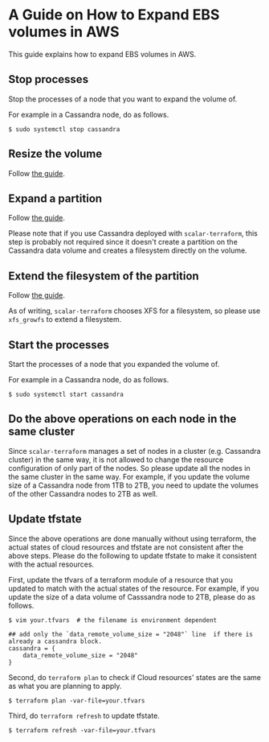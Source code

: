# A Guide on How to Expand EBS volumes in AWS

This guide explains how to expand EBS volumes in AWS.

## Stop processes 

Stop the processes of a node that you want to expand the volume of.

For example in a Cassandra node, do as follows.
```console
$ sudo systemctl stop cassandra
```

## Resize the volume

Follow [the guide](https://docs.aws.amazon.com/AWSEC2/latest/UserGuide/requesting-ebs-volume-modifications.html#modify-ebs-volume).

## Expand a partition

Follow [the guide](https://docs.aws.amazon.com/AWSEC2/latest/UserGuide/recognize-expanded-volume-linux.html#extend-linux-volume-partition).

Please note that if you use Cassandra deployed with `scalar-terraform`, this step is probably not required since it doesn't create a partition on the Cassandra data volume and creates a filesystem directly on the volume.

## Extend the filesystem of the partition

Follow [the guide](https://docs.aws.amazon.com/AWSEC2/latest/UserGuide/recognize-expanded-volume-linux.html#extend-linux-file-system).

As of writing, `scalar-terraform` chooses XFS for a filesystem, so please use `xfs_growfs` to extend a filesystem.

## Start the processes

Start the processes of a node that you expanded the volume of.

For example in a Cassandra node, do as follows.
```console
$ sudo systemctl start cassandra
```

## Do the above operations on each node in the same cluster

Since `scalar-terraform` manages a set of nodes in a cluster (e.g. Cassandra cluster) in the same way, it is not allowed to change the resource configuration of only part of the nodes. So please update all the nodes in the same cluster in the same way.
For example, if you update the volume size of a Cassandra node from 1TB to 2TB, you need to update the volumes of the other Cassandra nodes to 2TB as well.

## Update tfstate

Since the above operations are done manually without using terraform, the actual states of cloud resources and tfstate are not consistent after the above steps. Please do the following to update tfstate to make it consistent with the actual resources.

First, update the tfvars of a terraform module of a resource that you updated to match with the actual states of the resource.
For example, if you update the size of a data volume of Casssandra node to 2TB, please do as follows.

```console
$ vim your.tfvars  # the filename is environment dependent

## add only the `data_remote_volume_size = "2048"` line  if there is already a cassandra block.
cassandra = {
    data_remote_volume_size = "2048"
}
```

Second, do `terraform plan` to check if Cloud resources' states are the same as what you are planning to apply.

```console
$ terraform plan -var-file=your.tfvars
```

Third, do `terraform refresh` to update tfstate.

```console
$ terraform refresh -var-file=your.tfvars
```
